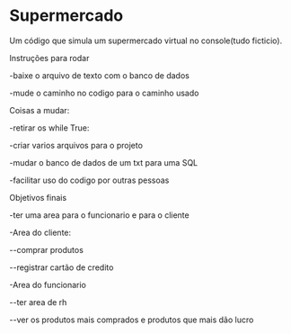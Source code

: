 # Supermercado
Um código que simula um supermercado virtual no console(tudo ficticio).

Instruções para rodar

-baixe o arquivo de texto com o banco de dados

-mude o caminho no codigo para o caminho usado

Coisas a mudar:

-retirar os while True:

-criar varios arquivos para o projeto

-mudar o banco de dados de um txt para uma SQL

-facilitar uso do codigo por outras pessoas

Objetivos finais

-ter uma area para o funcionario e para o cliente

-Area do cliente:


--comprar produtos

--registrar cartão de credito

-Area do funcionario


--ter area de rh

--ver os produtos mais comprados e produtos que mais dão lucro
